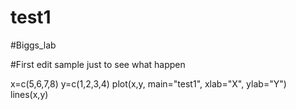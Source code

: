 # test1
#Biggs_lab

#First edit sample just to see what happen

x=c(5,6,7,8)
y=c(1,2,3,4)
plot(x,y, main="test1", xlab="X", ylab="Y")
lines(x,y)
